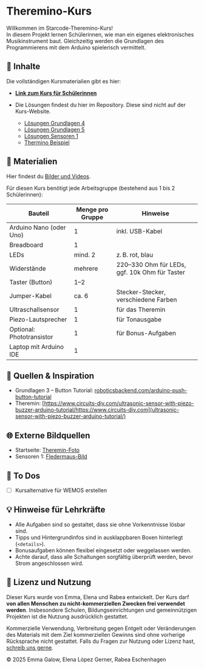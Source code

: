 # Theremino-Kurs

Willkommen im Starcode-Theremino-Kurs!  
In diesem Projekt lernen Schülerinnen, wie man ein eigenes elektronisches Musikinstrument baut. Gleichzeitig werden die Grundlagen des Programmierens mit dem Arduino spielerisch vermittelt.

## 📝 Inhalte

Die vollständigen Kursmaterialien gibt es hier:

- **[Link zum Kurs für Schülerinnen](https://eg-lab.github.io/ThereminoKurs)**

- Die Lösungen findest du hier im Repository. Diese sind nicht auf der Kurs-Website.
  - [Lösungen Grundlagen 4](https://github.com/eg-lab/ThereminoKurs/blob/main/Grundlagen4_loesung.mdn)
  - [Lösungen Grundlagen 5](https://github.com/eg-lab/ThereminoKurs/blob/main/Grundlagen5_loesung.mdn)
  - [Lösungen Sensoren 1](https://github.com/eg-lab/ThereminoKurs/blob/main/Sensoren1_loesungen.mdn)
  - [Thermino Beispiel](https://github.com/eg-lab/ThereminoKurs/blob/main/SC_Theremino.ino)

## 📂 Materialien

Hier findest du [Bilder und Videos](https://adobe.ly/402SNEn).

Für diesen Kurs benötigt jede Arbeitsgruppe (bestehend aus 1 bis 2 Schülerinnen):

| Bauteil                   | Menge pro Gruppe | Hinweise                                      |
|---------------------------|------------------|-----------------------------------------------|
| Arduino Nano (oder Uno)   | 1                | inkl. USB-Kabel                               |
| Breadboard                | 1                |                                               |
| LEDs                      | mind. 2          | z. B. rot, blau                               |
| Widerstände               | mehrere          | 220–330 Ohm für LEDs, ggf. 10k Ohm für Taster |
| Taster (Button)           | 1–2              |                                               |
| Jumper-Kabel              | ca. 6            | Stecker-Stecker, verschiedene Farben        |
| Ultraschallsensor         | 1                | für das Theremin                              |
| Piezo-Lautsprecher        | 1                | für Tonausgabe                                |
| Optional: Phototransistor | 1                | für Bonus-Aufgaben                            |
| Laptop mit Arduino IDE    | 1                |                                               |

## 🔗 Quellen & Inspiration

- Grundlagen 3 – Button Tutorial: [roboticsbackend.com/arduino-push-button-tutorial](https://roboticsbackend.com/arduino-push-button-tutorial/)
- Theremin: [https://www.circuits-diy.com/ultrasonic-sensor-with-piezo-buzzer-arduino-tutorial/https://www.circuits-diy.com](ultrasonic-sensor-with-piezo-buzzer-arduino-tutorial/)

## 🌐 Externe Bildquellen

- Startseite: [Theremin-Foto](https://web.physics.ucsb.edu/~lecturedemonstrations/digital%20photos/Theremin.jpg)
- Sensoren 1: [Fledermaus-Bild](https://nawi-werft.de/bausteine/ultraschallsensor/Bilder/fledermaus.jpg)



## 🚧 To Dos

- [ ] Kursalternative für WEMOS erstellen

## 💡 Hinweise für Lehrkräfte

- Alle Aufgaben sind so gestaltet, dass sie ohne Vorkenntnisse lösbar sind.
- Tipps und Hintergrundinfos sind in ausklappbaren Boxen hinterlegt (`<details>`).
- Bonusaufgaben können flexibel eingesetzt oder weggelassen werden.
- Achte darauf, dass alle Schaltungen sorgfältig überprüft werden, bevor Strom angeschlossen wird.

## 📄 Lizenz und Nutzung

Dieser Kurs wurde von Emma, Elena und Rabea entwickelt. Der Kurs darf **von allen Menschen zu nicht-kommerziellen Zwecken frei verwendet werden**. Insbesondere Schulen, Bildungseinrichtungen und gemeinnützigen Projekten ist die Nutzung ausdrücklich gestattet.

Kommerzielle Verwendung, Verbreitung gegen Entgelt oder Veränderungen des Materials mit dem Ziel kommerziellen Gewinns sind ohne vorherige Rücksprache nicht gestattet. Falls du Fragen zur Nutzung oder Lizenz hast, [schreib uns gerne](tech@starcode.de).

© 2025 Emma Galow, Elena López Gerner, Rabea Eschenhagen


